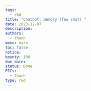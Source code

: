 ```yaml
---
tags:
  - r&d
title: "Chatbot: memory (few shot) "
date: 2023-12-07
description:
authors:
  - thanh
menu: earn
toc: false
notice:
bounty: 100
due_date:
status: Done
PICs:
  - thanh
type: r&d
---
```


